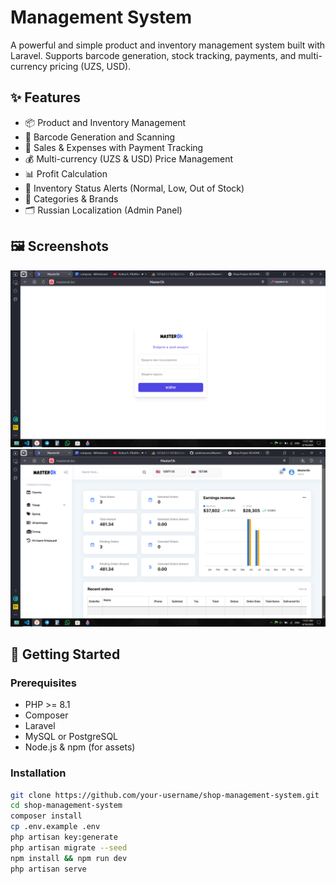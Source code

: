 # Management System

A powerful and simple product and inventory management system built with Laravel. Supports barcode generation, stock tracking, payments, and multi-currency pricing (UZS, USD).

## ✨ Features

- 📦 Product and Inventory Management  
- 🧾 Barcode Generation and Scanning  
- 💸 Sales & Expenses with Payment Tracking  
- 💰 Multi-currency (UZS & USD) Price Management  
- 📊 Profit Calculation  
- 🔔 Inventory Status Alerts (Normal, Low, Out of Stock)  
- 📁 Categories & Brands  
- 🗂 Russian Localization (Admin Panel)

## 🖼️ Screenshots

<img src="public/screenshots/1.png" alt="Dashboard Screenshot" width="600"/>
<img src="public/screenshots/2.png" alt="Dashboard Screenshot" width="600"/>



## 🚀 Getting Started

### Prerequisites

- PHP >= 8.1  
- Composer  
- Laravel  
- MySQL or PostgreSQL  
- Node.js & npm (for assets)

### Installation

```bash
git clone https://github.com/your-username/shop-management-system.git
cd shop-management-system
composer install
cp .env.example .env
php artisan key:generate
php artisan migrate --seed
npm install && npm run dev
php artisan serve
